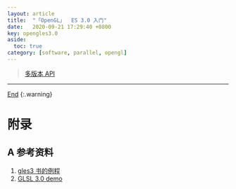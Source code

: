 ```yaml
---
layout: article
title:  "「OpenGL」  ES 3.0 入门"
date:   2020-09-21 17:29:40 +0800
key: opengles3.0
aside:
  toc: true
category: [software, parallel, opengl]
---
```

<span id='head'></span>
>[多版本 API](http://docs.gl/es2/glTexImage2D)   

<!--more-->




-------------------  
[End](#head)
{:.warning}  


# 附录
## A 参考资料
1. [gles3 书的例程](https://github.com/danginsburg/opengles3-book/)    
1. [GLSL 3.0 demo](https://hub.packtpub.com/getting-started-opengl-es-30-using-glsl-30/)    
